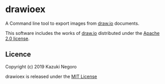 # drawioex

A Command line tool to export images from [draw.io](https://www.draw.io/) documents.

This software includes the works of [draw.io](https://github.com/jgraph/drawio) distributed under the [Apache 2.0 license](drawio/LICENSE).

## Licence

Copyright (c) 2019 Kazuki Negoro

drawioex is released under the [MIT License](./LICENSE)